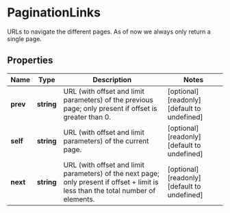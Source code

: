# PaginationLinks

URLs to navigate the different pages. As of now we always only return a single page. 
## Properties
| Name | Type | Description | Notes |
| ------------ | ------------- | ------------- | ------------- |
| **prev** | **string** | URL (with offset and limit parameters) of the previous page; only present if offset is greater than 0.  | [optional] [readonly] [default to undefined] |
| **self** | **string** | URL (with offset and limit parameters) of the current page.  | [optional] [readonly] [default to undefined] |
| **next** | **string** | URL (with offset and limit parameters) of the next page; only present if offset + limit is less than the total number of elements.  | [optional] [readonly] [default to undefined] |


